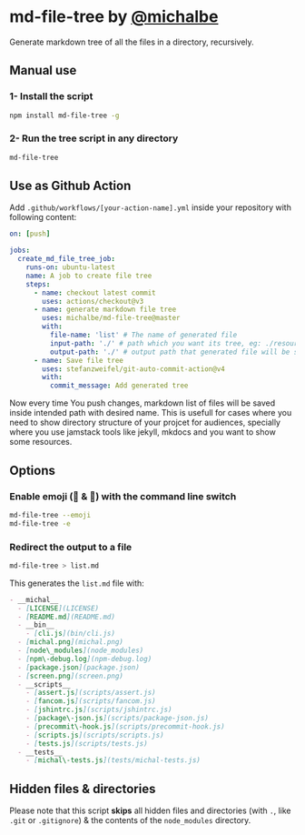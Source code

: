 # md-file-tree by [@michalbe](http://github.com/michalbe)

Generate markdown tree of all the files in a directory, recursively.

## Manual use

### 1- Install the script

```bash
npm install md-file-tree -g
```

### 2- Run the tree script in any directory

```bash
md-file-tree
```

## Use as Github Action  

Add `.github/workflows/[your-action-name].yml` inside your repository with following content:  

```yml
on: [push]

jobs:
  create_md_file_tree_job:
    runs-on: ubuntu-latest
    name: A job to create file tree
    steps:
      - name: checkout latest commit 
        uses: actions/checkout@v3
      - name: generate markdown file tree
        uses: michalbe/md-file-tree@master
        with:
          file-name: 'list' # The name of generated file
          input-path: './' # path which you want its tree, eg: ./resources/
          output-path: './' # output path that generated file will be saved there, eg: ./output
      - name: Save file tree
        uses: stefanzweifel/git-auto-commit-action@v4
        with:
          commit_message: Add generated tree
```

Now every time You push changes, markdown list of files will be saved inside intended path with desired name. This is usefull for cases where you need to show directory structure of your projcet for audiences, specially where you use jamstack tools like jekyll, mkdocs and you want to show some resources.  

## Options  

### Enable emoji (📂 & 📄) with the command line switch

```bash
md-file-tree --emoji
md-file-tree -e
```

### Redirect the output to a file

```bash
md-file-tree > list.md
```

This generates the `list.md` file with:

```markdown
- __michal__
  - [LICENSE](LICENSE)
  - [README.md](README.md)
  - __bin__
    - [cli.js](bin/cli.js)
  - [michal.png](michal.png)
  - [node\_modules](node_modules)
  - [npm\-debug.log](npm-debug.log)
  - [package.json](package.json)
  - [screen.png](screen.png)
  - __scripts__
    - [assert.js](scripts/assert.js)
    - [fancom.js](scripts/fancom.js)
    - [jshintrc.js](scripts/jshintrc.js)
    - [package\-json.js](scripts/package-json.js)
    - [precommit\-hook.js](scripts/precommit-hook.js)
    - [scripts.js](scripts/scripts.js)
    - [tests.js](scripts/tests.js)
  - __tests__
    - [michal\-tests.js](tests/michal-tests.js)
```

## Hidden files & directories

Please note that this script __skips__ all hidden files and directories (with `.`, like `.git` or `.gitignore`) &
 the contents of the `node_modules` directory.
